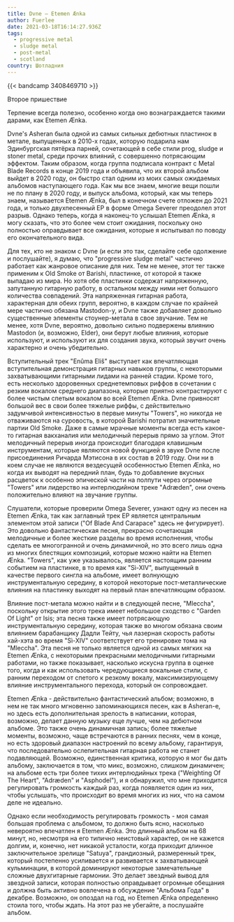 ```yaml
---
title: Dvne — Etemen Ænka
author: Fuerlee
date: 2021-03-18T16:14:27.936Z
tags:
  - progressive metal
  - sludge metal
  - post-metal
  - scotland
country: Шотладния
---
```

{{< bandcamp 3408469710 >}}

Второе пришествие

Терпение всегда полезно, особенно когда оно вознаграждается такими дарами, как Etemen Ænka.

Dvne's Asheran была одной из самых сильных дебютных пластинок в метале, выпущенных в 2010-х годах, которую подарила нам Эдинбургская пятёрка парней, сочетающей в себе стили prog, sludge и stoner metal, среди прочих влияний, с совершенно потрясающим эффектом. Таким образом, когда группа подписала контракт с Metal Blade Records в конце 2019 года и объявила, что их второй альбом выйдет в 2020 году, он быстро стал одним из моих самых ожидаемых альбомов наступающего года. Как мы все знаем, многие вещи пошли не по плану в 2020 году, и выпуск альбома, который, как мы теперь знаем, называется Etemen Ænka, был в конечном счете отложен до 2021 года, и только двухпесенный EP в форме Omega Severer преодолел этот разрыв. Однако теперь, когда я наконец-то услышал Etemen Ænka, я могу сказать, что это более чем стоит ожидания, поскольку оно полностью оправдывает все ожидания, которые я испытывал по поводу его окончательного вида.

Для тех, кто не знаком с Dvne (и если это так, сделайте себе одолжение и послушайте), я думаю, что "progressive sludge metal" частично работает как жанровое описание для них. Тем не менее, этот тег также применим к Old Smoke от Barishi, пластинке, от которой я также выпадаю из мира. Но хотя обе пластинки содержат напряженную, запутанную гитарную работу, в остальном между ними нет большого количества совпадений. Эта напряженная гитарная работа, характерная для обеих групп, вероятно, в каждом случае по крайней мере частично обязана Mastodon-у, и Dvne также добавляет довольно существенные элементы стоунер-метала в свое звучание. Тем не менее, хотя Dvne, вероятно, довольно сильно подвержены влиянию Mastodon (и, возможно, Elder), они берут любые влияния, которые используют, и используют их для создания звука, который звучит очень характерно и очень убедительно.

Вступительный трек "Enûma Eliš" выступает как впечатляющая вступительная демонстрация гитарных навыков группы, с некоторыми захватывающими гитарными лидами на ранней стадии. Кроме того, есть несколько здоровенных среднетемповых риффов в сочетании с резким вокалом среднего диапазона, которые приятно контрастируют с более чистым спетым вокалом во всей Etemen Ænka. Dvne привносят большой вес в свои более тяжелые риффы, с действительно задумчивой интенсивностью в первые минуты "Towers", но никогда не отваживаются на суровость, в которой Barishi потратил значительные партии Old Smoke. Даже в самые мрачные моменты всегда есть какое-то гитарная вакханалия или мелодичный перерыв прямо за углом. Этот мелодичный перерыв иногда происходит благодаря клавишным инструментам, которые являются новой функцией в звуке Dvne после присоединения Ричарда Мэтисона в их состав в 2019 году. Они ни в коем случае не являются вездесущей особенностью Etemen Ænka, но когда их выводят на передний план, будь то добавление вкусных расцветок к особенно эпической части на полпути через огромные "Towers" или лидерство на интерлюдийном треке "Adræden", они очень положительно влияют на звучание группы.

Слушатели, которые проверили Omega Severer, узнают одну из песен на Etemen Ænka, так как заглавный трек EP является центральным элементом этой записи ("Of Blade And Carapace" здесь не фигурирует). Это довольно фантастическая песня, прекрасно сочетающая мелодичные и более жесткие разделы во время исполнения, чтобы сделать ее многогранной и очень динамичной, но это всего лишь одна из многих блестящих композиций, которые можно найти на Etemen Ænka. "Towers", как уже указывалось, является настоящим ранним событием на пластинке, в то время как "Sì-XIV", выпущенный в качестве первого сингла на альбоме, имеет волнующую инструментальную середину, в которой некоторые пост-металлические влияния на пластинку выходят на первый план впечатляющим образом.

Влияние пост-метала можно найти и в следующей песне, "Mleccha", поскольку открытие этого трека имеет небольшое сходство с "Garden Of Light" от Isis; эта песня также имеет потрясающую инструментальную середину, которая также во многом обязана своим влиянием барабанщику Дадли Тейту, чья лазерная скорость работы хай-хэта во время "Sì-XIV" соответствует его тренировке тома на "Mleccha". Эта песня не только является одной из самых мягких на Etemen Ænka, с некоторыми прекрасными мелодичными гитарными работами, но также показывает, насколько искусна группа в оценке того, когда и как использовать чередующиеся вокальные стили, с ранним переходом от спетого к резкому вокалу, максимизирующему влияние инструментального перехода, который он сопровождает.

Etemen Ænka - действительно фантастический альбом; возможно, в нем не так много мгновенно запоминающихся песен, как в Asheran-е, но здесь есть дополнительная зрелость в написании, которая, возможно, делает данную музыку еще лучше, чем на дебютном альбоме. Это также очень динамичная запись; более тяжелые моменты, возможно, чаще встречаются в ранних песнях, чем в конце, но есть здоровый диапазон настроений по всему альбому, гарантируя, что последовательно ослепительная гитарная работа не станет подавляющей. Возможно, единственная критика, которую я мог бы дать альбому, заключается в том, что микс, возможно, слишком динамичен; на альбоме есть три более тихих интерлюдийных трека ("Weighting Of The Heart", "Adræden" и "Asphodel"), и я обнаружил, что мне приходится регулировать громкость каждый раз, когда появляется один из них, чтобы услышать, что происходит во время многих из них, что на самом деле не идеально.

Однако если необходимость регулировать громкость - моя самая большая проблема с альбомом, то должно быть ясно, насколько невероятно впечатлен я Etemen Ænka. Это длинный альбом на 68 минут, но, несмотря на его типично неистовый характер, он не кажется долгим, и, конечно, нет никакой усталости, когда приходит длинное заключительное зрелище "Satuya", грандиозный, размеренный трек, который постепенно усиливается и развивается к захватывающей кульминации, в которой доминируют некоторые замечательные сложные двухгитарные гармонии. Это делает звездный вывод для звездной записи, которая полностью оправдывает огромные обещания и должна быть активно вовлечена в обсуждение "Альбома Года" в декабре. Возможно, он опоздал на год, но Etemen Ænka определенно стоила того, чтобы ждать. На этот раз не убегайте, а послушайте альбом.